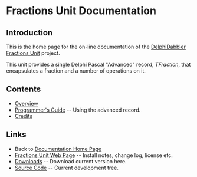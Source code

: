 # Fractions Unit Documentation

## Introduction

This is the home page for the on-line documentation of the [DelphiDabbler Fractions Unit](https://delphidabbler.com/software/fractions) project.

This unit provides a single Delphi Pascal "Advanced" record, _TFraction_, that encapsulates a fraction and a number of operations on it.

## Contents

* [Overview](./Fractions/Overview.md)
* [Programmer's Guide](./Fractions/API.md) -- Using the advanced record.
* [Credits](./Fractions/Credits.md)

## Links

* Back to [Documentation Home Page](../index.md)
* [Fractions Unit Web Page](https://delphidabbler.com/software/fractions) -- Install notes, change log, license etc.
* [Downloads](https://sourceforge.net/projects/ddablib/files/fractions) -- Download current version here.
* [Source Code](https://github.com/ddablib/fractions) -- Current development tree.
